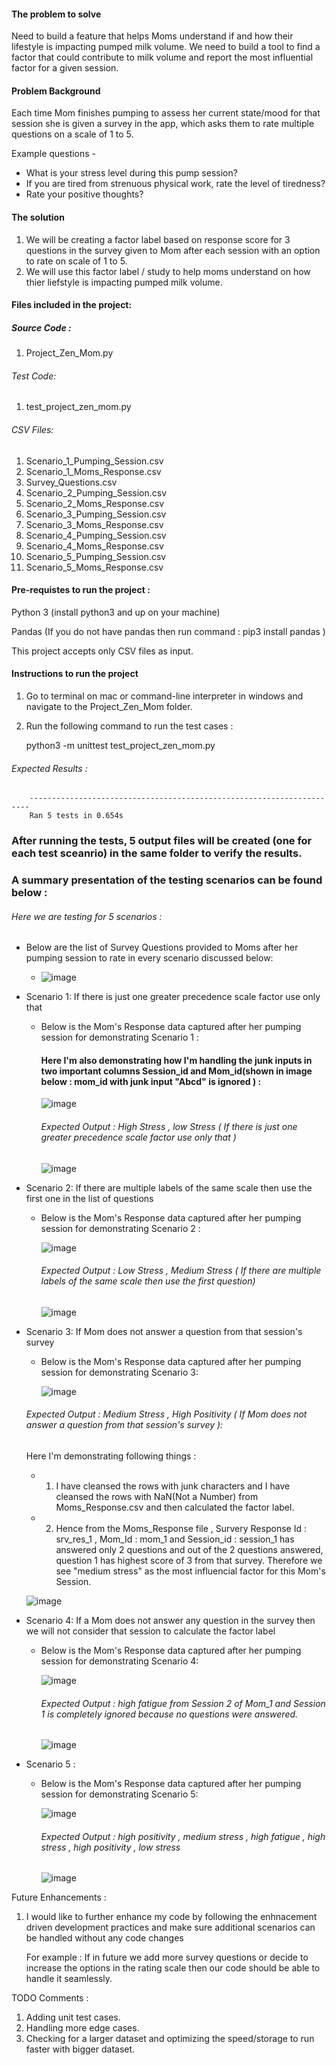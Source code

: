 #### The problem to solve

Need to build a feature that helps Moms understand if and how their lifestyle is impacting pumped milk volume. We need to build a tool to find a factor that could contribute to milk volume and report the most influential factor for a given session.

#### Problem Background

Each time Mom finishes pumping to assess her current state/mood for that session she is given a survey in the app,
which asks them to rate multiple questions on a scale of 1 to 5.

Example questions -
- What is your stress level during this pump session?
- If you are tired from strenuous physical work, rate the level of tiredness?
- Rate your positive thoughts?

#### The solution

1) We will be creating a factor label based on response score for 3 questions in the survey given to Mom after each session with an option to rate on scale of 1 to 5.
2) We will use this factor label / study to help moms understand on how thier liefstyle is impacting pumped milk volume.

#### Files included in the project:

##### Source Code :

1) Project_Zen_Mom.py 

###### Test Code:

1) test_project_zen_mom.py

###### CSV Files:

1. Scenario_1_Pumping_Session.csv
2. Scenario_1_Moms_Response.csv
3. Survey_Questions.csv
4. Scenario_2_Pumping_Session.csv
5. Scenario_2_Moms_Response.csv
6. Scenario_3_Pumping_Session.csv
7. Scenario_3_Moms_Response.csv
8. Scenario_4_Pumping_Session.csv
9. Scenario_4_Moms_Response.csv
10. Scenario_5_Pumping_Session.csv
11. Scenario_5_Moms_Response.csv


#### Pre-requistes to run the project :

Python 3 (install python3 and up on your machine)

Pandas   (If you do not have pandas then run command : pip3 install pandas )

This project accepts only CSV files as input.

#### Instructions to run the project

1) Go to terminal on mac or command-line interpreter in windows and navigate to the Project_Zen_Mom folder.
2) Run the following command to run the test cases :

      python3 -m unittest test_project_zen_mom.py
      
###### Expected Results : 

        ----------------------------------------------------------------------
        Ran 5 tests in 0.654s
        
### After running the tests, 5 output files will be created (one for each test sceanrio) in the same folder to verify the results. 


### A summary presentation of the testing scenarios can be found below : 

###### Here we are testing for 5 scenarios :

  - Below are the list of Survey Questions provided to Moms after her pumping session to rate in every scenario discussed below:

      - ![image](https://user-images.githubusercontent.com/11728248/106683761-f7562c00-6579-11eb-88f6-a6916bc9ec14.png)
  
* Scenario 1: If there is just one greater precedence scale factor use only that

    - Below is the Mom's Response data captured after her pumping session for demonstrating Scenario 1 :
    
      #### Here I'm also demonstrating how I'm handling the junk inputs in two important columns Session_id and Mom_id(shown in image below  : mom_id  with junk input "Abcd" is ignored ) :

       ![image](https://user-images.githubusercontent.com/11728248/106807091-97b15c80-661d-11eb-9425-ff0e219276cb.png)

        ###### Expected Output : High Stress , low Stress ( If there is just one greater precedence scale factor use only that )

         ![image](https://user-images.githubusercontent.com/11728248/106806860-528d2a80-661d-11eb-9347-905e88ca4999.png)


* Scenario 2: If there are multiple labels of the same scale then use the first one in the list of questions

    - Below is the Mom's Response data captured after her pumping session for demonstrating Scenario 2 :

         ![image](https://user-images.githubusercontent.com/11728248/106684209-e2c66380-657a-11eb-8013-5c6672e05668.png)

      ###### Expected Output : Low Stress , Medium Stress ( If there are multiple labels of the same scale then use the first question)

         ![image](https://user-images.githubusercontent.com/11728248/106683120-c0334b00-6578-11eb-9c9b-498d31e39939.png)


* Scenario 3: If Mom does not answer a question from that session's survey

    - Below is the Mom's Response data captured after her pumping session for demonstrating Scenario 3:

         ![image](https://user-images.githubusercontent.com/11728248/106688867-ca0e7b80-6583-11eb-8dad-2cb983d9ca09.png)
  
     ###### Expected Output : Medium Stress , High Positivity ( If Mom does not answer a question from that session's survey ):

     Here I'm demonstrating following things :

     - 1) I have cleansed the rows with junk characters and I have cleansed the rows with NaN(Not a Number) from Moms_Response.csv and then calculated the factor label.

    - 2) Hence from the Moms_Response file , Survery Response Id : srv_res_1 , Mom_Id : mom_1 and Session_id :  session_1 has answered only 2 questions
            and out of the 2 questions answered, question 1 has highest score of 3 from that survey. Therefore we see "medium stress" as the most influencial 
            factor for this Mom's Session.

     ![image](https://user-images.githubusercontent.com/11728248/106689111-4acd7780-6584-11eb-9567-25fe29e17267.png)


* Scenario 4: If a Mom does not answer any question in the survey then we will not consider that session to calculate the factor label

    - Below is the Mom's Response data captured after her pumping session for demonstrating Scenario 4:

         ![image](https://user-images.githubusercontent.com/11728248/106849909-68740d00-6668-11eb-8411-07081341c6ce.png)
  
        ###### Expected Output : high fatigue from Session 2 of Mom_1 and Session 1 is completely ignored because no questions were answered.
  
         ![image](https://user-images.githubusercontent.com/11728248/106690665-13ac9580-6587-11eb-98cd-226b6e8a473a.png)
  

* Scenario 5 : 

    - Below is the Mom's Response data captured after her pumping session for demonstrating Scenario 5:

         ![image](https://user-images.githubusercontent.com/11728248/106698419-9a686f00-6595-11eb-9b25-7e20d2ed8276.png)


        ###### Expected Output : high positivity , medium stress , high fatigue , high stress , high positivity , low stress

         ![image](https://user-images.githubusercontent.com/11728248/106698111-fe3e6800-6594-11eb-9509-ff61e75df312.png)

  
Future Enhancements :

   1) I would like to further enhance my code by following the enhnacement driven development practices and 
      make sure additional scenarios can be handled without any code changes
      
      For example : If in future we add more survey questions or decide to increase the options in the rating scale then our code should be able to handle it seamlessly.
      
TODO Comments :

   1) Adding unit test cases.
   2) Handling more edge cases.
   3) Checking for a larger dataset and optimizing the speed/storage to run faster with bigger dataset.
   
   
  

